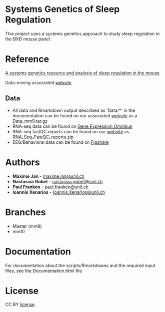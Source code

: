 # Systems Genetics of Sleep Regulation

This project uses a systems genetics approach to study sleep regulation in the BXD mouse panel.

# Reference

[A systems genetics resource and analysis of sleep regulation in the mouse](https://journals.plos.org/plosbiology/article?id=10.1371/journal.pbio.2005750)

Data-mining associated [website](https://bxd.vital-it.ch/#/)

## Data

* All data and Rmarkdown output described as 'Data/*' in the documentation can be found on our associated [website](https://bxd.vital-it.ch/#/) as a Data_mm9.tar.gz
* RNA-seq data can be found on [Gene Expression Omnibus](https://www.ncbi.nlm.nih.gov/geo/query/acc.cgi?acc=GSE114845)
* RNA-seq fastQC reports can be found on our [website](https://bxd.vital-it.ch/#/dataset/1) as RNA_Seq_FastQC_reports.zip
* EEG/Behavioral data can be found on [Figshare](https://figshare.com/)


# Authors

* **Maxime Jan** - maxime.jan@unil.ch
* **Nastassia Gobet** - nastassia.gobet@unil.ch
* **Paul Franken** - paul.franken@unil.ch
* **Ioannis Xenarios** - Ioannis.Xenarios@unil.ch

# Branches

- Master (mm9)
- mm10

# Documentation

For documentation about the scripts/Rmarkdowns and the required input files, see the Documentation.html file


# License

CC BY [license](https://creativecommons.org/licenses/by/4.0/)